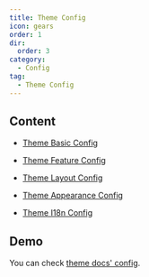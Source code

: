 ```yaml
---
title: Theme Config
icon: gears
order: 1
dir:
  order: 3
category:
  - Config
tag:
  - Theme Config
---
```


## Content

- [Theme Basic Config](basic.md)

- [Theme Feature Config](feature.md)

- [Theme Layout Config](layout.md)

- [Theme Appearance Config](appearance.md)

- [Theme I18n Config](i18n.md)

## Demo

You can check [theme docs' config][docs-config].

[docs-config]: https://github.com/vuepress-theme-hope/vuepress-theme-hope/blob/main/docs/theme/src/.vuepress/theme.ts
